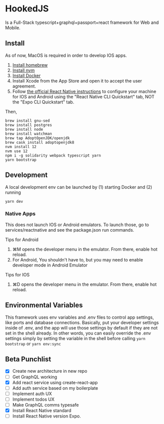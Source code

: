# HookedJS

Is a Full-Stack typescript+graphql+passport+react framework for Web and Mobile.

## Install

As of now, MacOS is required in order to develop IOS apps.

1. [Install homebrew](https://brew.sh/)
2. [Install nvm](https://github.com/nvm-sh/nvm#install--update-script)
3. [Install Docker](https://docs.docker.com/docker-for-mac/install/)
1. Install Xcode from the App Store and open it to accept the user agreement.
2. Follow [the official React Native instructions](https://facebook.github.io/react-native/docs/getting-started.html) to configure your machine for IOS and Android using the "React Native CLI Quickstart" tab, NOT the "Expo CLI Quickstart" tab.

Then, 

```
brew install gnu-sed
brew install postgres
brew install node
brew install watchman
brew tap AdoptOpenJDK/openjdk
brew cask install adoptopenjdk8
nvm install 12
nvm use 12
npm i -g solidarity webpack typescript yarn
yarn bootstrap
```

## Development

A local development env can be launched by (1) starting Docker and (2) running 

```
yarn dev
```

### Native Apps

This does not launch IOS or Android emulators. To launch those, go to services/reactnative and see the package.json run commands.

Tips for Android
1. ⌘M opens the developer menu in the emulator. From there, enable hot reload.
1. For Android, You shouldn't have to, but you may need to enable developer mode in Android Emulator

Tips for IOS
1. ⌘D opens the developer menu in the emulator. From there, enable hot reload.

## Environmental Variables

This framework uses env variables and .env files to control app settings, 
like ports and database connections. Basically, put your developer settings
inside of .env, and the app will use those settings by default if
they are not set in the shell already. In other words, you can easily 
override the .env settings simply by setting the variable in the 
shell before calling `yarn bootstrap` or `yarn env:sync`


## Beta Punchlist

- [x] Create new architecture in new repo
- [ ] Get GraphQL working
- [x] Add react service using create-react-app
- [ ] Add auth service based on my boilerplate
- [ ] Implement auth UX
- [ ] Implement todos UX
- [ ] Make GraphQL comms typesafe
- [x] Install React Native standard
- [ ] Install React Native version Expo.
